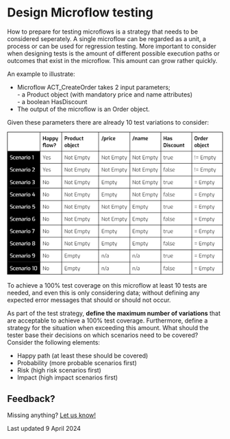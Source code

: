 # Design Microflow testing

How to prepare for testing microflows is a strategy that needs to be considered seperately. A single microflow can be regarded as a unit, a process or can be used for regression testing. More important to consider when designing tests is the amount of different possible execution paths or outcomes that exist in the microflow. This amount can grow rather quickly.  

An example to illustrate: 

- Microflow ACT_CreateOrder takes 2 input parameters; 
<br/> - a Product object (with mandatory price and name attributes)
<br/> - a boolean HasDiscount
- The output of the microflow is an Order object. 

Given these parameters there are already 10 test variations to consider:

![Scenarios](images/scenarios.png)

To achieve a 100% test coverage on this microflow at least 10 tests are needed, and even this is only considering data; without defining any expected error messages that should or should not occur. 

As part of the test strategy, **define the maximum number of variations** that are acceptable to achieve a 100% test coverage. Furthermore, define a strategy for the situation when exceeding this amount. What should the tester base their decisions on which scenarios need to be covered? Consider the following elements:

- Happy path (at least these should be covered)
- Probability  (more probable scenarios first)
- Risk (high risk scenarios first)
- Impact (high impact scenarios first)


## Feedback?
Missing anything? [Let us know!](mailto:support@menditect.com)

Last updated 9 April 2024